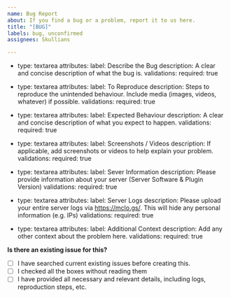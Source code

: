 ```yaml
---
name: Bug Report
about: If you find a bug or a problem, report it to us here.
title: "[BUG]"
labels: bug, unconfirmed
assignees: Skullians

---
```

- type: textarea
  attributes:
    label: Describe the Bug
    description: A clear and concise description of what the bug is.
  validations:
    required: true

- type: textarea
  attributes:
    label: To Reproduce
    description: Steps to reproduce the unintended behaviour. Include media (images, videos, whatever) if possible.
  validations:
    required: true

- type: textarea
  attributes:
    label: Expected Behaviour
    description: A clear and concise description of what you expect to happen.
  validations:
    required: true

- type: textarea
  attributes:
    label: Screenshots / Videos
    description: If applicable, add screenshots or videos to help explain your problem.
  validations:
    required: true

- type: textarea
  attributes:
    label: Sever Information
    description: Please provide information about your server (Server Software & Plugin Version)
  validations:
    required: true
  
- type: textarea
  attributes:
    label: Server Logs
    description: Please upload your entire server logs via https://mclo.gs/. This will hide any personal information (e.g. IPs)
  validations:
    required: true

- type: textarea
  attributes:
    label: Additional Context
    description: Add any other context about the problem here.
  validations:
    required: true

**Is there an existing issue for this?**
- [ ] I have searched current existing issues before creating this.
- [ ] I checked all the boxes without reading them
- [ ] I have provided all necessary and relevant details, including logs, reproduction steps, etc.
